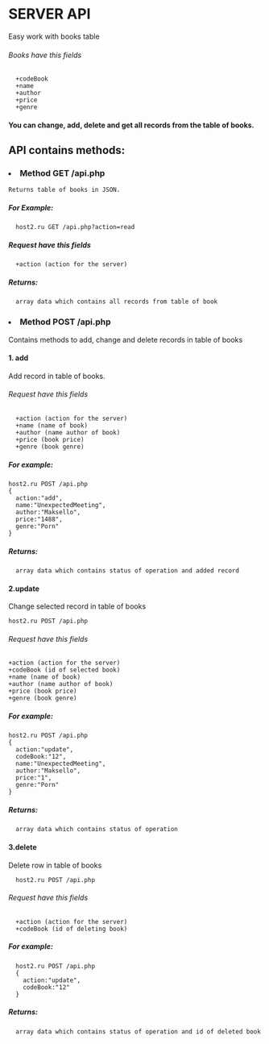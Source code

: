 SERVER API
============
Easy work with books table

###### Books have this fields
  ````
    +codeBook
    +name
    +author
    +price
    +genre
  ````
#### You can change, add, delete and get all records from the table of books.

  API contains methods:
  -----------------------------------

  ### <li>Method GET /api.php
    Returns table of books in JSON.
  ##### For Example:
  
  ````
    host2.ru GET /api.php?action=read
  ````
  ##### Request have this fields
  ````
    +action (action for the server)
  ````
  ##### Returns:
  ````
    array data which contains all records from table of book
  ````
  
### <li>Method POST /api.php
Contains methods to add, change and delete records in table of books
#### 1. add
  Add record in table of books.

  ###### Request have this fields
  ````
    +action (action for the server)
    +name (name of book)
    +author (name author of book)
    +price (book price)
    +genre (book genre)

  ````
  ##### For example:
  ````
  host2.ru POST /api.php
  {
    action:"add",
    name:"UnexpectedMeeting",
    author:"Maksello",
    price:"1488",
    genre:"Porn"
  }

  ````
  ##### Returns:
  ````
    array data which contains status of operation and added record
  ````

#### 2.update
  Change selected record in table of books
  ````
  host2.ru POST /api.php
  ````
  ###### Request have this fields
  ````
  +action (action for the server)
  +codeBook (id of selected book)
  +name (name of book)
  +author (name author of book)
  +price (book price)
  +genre (book genre)
  ````
  ##### For example:
  ````
  host2.ru POST /api.php
  {
    action:"update",
    codeBook:"12",
    name:"UnexpectedMeeting",
    author:"Maksello",
    price:"1",
    genre:"Porn"
  }
  ````
##### Returns:
  ````
    array data which contains status of operation
  ````

#### 3.delete
  Delete row in table of books
  ````
    host2.ru POST /api.php
  ````
  ###### Request have this fields
  ````
    +action (action for the server)
    +codeBook (id of deleting book)
  ````
   ##### For example:
  ````
    host2.ru POST /api.php
    {
      action:"update",
      codeBook:"12"
    }
  ````
##### Returns:
  ````
    array data which contains status of operation and id of deleted book
  ````
  
  
